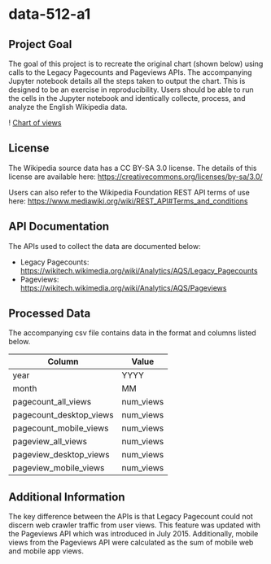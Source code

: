 # data-512-a1

## Project Goal

The goal of this project is to recreate the original chart (shown below) using calls to the Legacy Pagecounts and Pageviews APIs. The accompanying Jupyter notebook details all the steps taken to output the chart. This is designed to be an exercise in reproducibility. Users should be able to run the cells in the Jupyter notebook and identically collecte, process, and analyze the English Wikipedia data.

! [Chart of views](https://wiki.communitydata.cc/File:En-wikipedia_traffic_200801-201709_thompson.png)


## License
The Wikipedia source data has a CC BY-SA 3.0 license. The details of this license are available here: https://creativecommons.org/licenses/by-sa/3.0/

Users can also refer to the Wikipedia Foundation REST API terms of use here: https://www.mediawiki.org/wiki/REST_API#Terms_and_conditions

## API Documentation

The APIs used to collect the data are documented below:

* Legacy Pagecounts: https://wikitech.wikimedia.org/wiki/Analytics/AQS/Legacy_Pagecounts
* Pageviews: https://wikitech.wikimedia.org/wiki/Analytics/AQS/Pageviews

## Processed Data

The accompanying csv file contains data in the format and columns listed below.

|Column | Value |
|-------|-------|
|year   |	YYYY|
|month	| MM|
|pagecount_all_views|	num_views|
|pagecount_desktop_views|	num_views|
|pagecount_mobile_views|	num_views|
|pageview_all_views|	num_views|
|pageview_desktop_views	|num_views|
|pageview_mobile_views|	num_views|

## Additional Information

The key difference between the APIs is that Legacy Pagecount could not discern web crawler traffic from user views. This feature was updated with the Pageviews API which was introduced in July 2015. Additionally, mobile views from the Pageviews API were calculated as the sum of mobile web and mobile app views. 